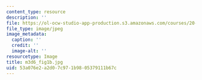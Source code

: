 ```yaml
---
content_type: resource
description: ''
file: https://ol-ocw-studio-app-production.s3.amazonaws.com/courses/20-109-laboratory-fundamentals-in-biological-engineering-spring-2010/53a076e2a2d07c971b9805379111b67c_m3d6_fig1b.jpg
file_type: image/jpeg
image_metadata:
  caption: ''
  credit: ''
  image-alt: ''
resourcetype: Image
title: m3d6_fig1b.jpg
uid: 53a076e2-a2d0-7c97-1b98-05379111b67c
---
```

